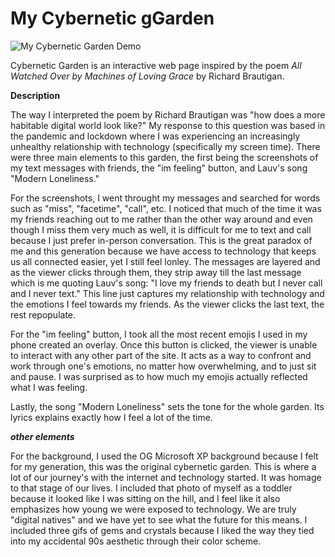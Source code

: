# My Cybernetic gGarden


![My Cybernetic Garden Demo](https://kchan2000.github.com/IML400/iml400/assets/recording.gif)

Cybernetic Garden is an interactive web page inspired by the poem _All Watched Over by Machines of Loving Grace_ by Richard Brautigan.


**Description**

The way I interpreted the poem by Richard Brautigan was "how does a more habitable digital world look like?" My response to this question was based in the pandemic and lockdown where I was experiencing an increasingly unhealthy relationship with technology (specifically my screen time). There were three main elements to this garden, the first being the screenshots of my text messages with friends, the "im feeling" button, and Lauv's song "Modern Loneliness."

For the screenshots, I went throught my messages and searched for words such as "miss", "facetime", "call", etc. I noticed that much of the time it was my friends reaching out to me rather than the other way around and even though I miss them very much as well, it is difficult for me to text and call because I just prefer in-person conversation. This is the great paradox of me and this generation because we have access to technology that keeps us all connected easier, yet I still feel lonley. The messages are layered and as the viewer clicks through them, they strip away till the last message which is me quoting Lauv's song: "I love my friends to death but I never call and I never text." This line just captures my relationship with technology and the emotions I feel towards my friends. As the viewer clicks the last text, the rest repopulate. 

For the "im feeling" button, I took all the most recent emojis I used in my phone created an overlay. Once this button is clicked, the viewer is unable to interact with any other part of the site. It acts as a way to confront and work through one's emotions, no matter how overwhelming, and to just sit and pause. I was surprised as to how much my emojis actually reflected what I was feeling.

Lastly, the song "Modern Loneliness" sets the tone for the whole garden. Its lyrics explains exactly how I feel a lot of the time. 

**_other elements_**

For the background, I used the OG Microsoft XP background because I felt for my generation, this was the original cybernetic garden. This is where a lot of our journey's with the internet and technology started. It was homage to that stage of our lives. I included that photo of myself as a toddler because it looked like I was sitting on the hill, and I feel like it also emphasizes how young we were exposed to technology. We are truly "digital natives" and we have yet to see what the future for this means. I included three gifs of gems and crystals because I liked the way they tied into my accidental 90s aesthetic through their color scheme. 
